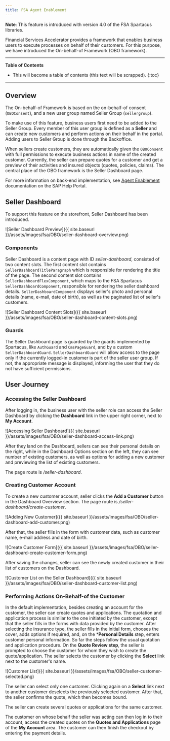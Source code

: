 ```yaml
---
title: FSA Agent Enablement
---
```


**Note**: This feature is introduced with version 4.0 of the FSA Spartacus libraries.

Financial Services Accelerator provides a framework that enables business users to execute processes on behalf of their customers. 
For this purpose, we have introduced the On-behalf-of Framework (OBO framework). 

***

**Table of Contents**

- This will become a table of contents (this text will be scrapped).
{:toc}

***

## Overview

The On-behalf-of Framework is based on the on-behalf-of consent (`OBOConsent`), and a new user group named Seller Group (`sellergroup`).

To make use of this feature, business users first need to be added to the Seller Group. 
Every member of this user group is defined as a **Seller** and can create new customers and perform actions on their behalf in the portal.
Adding users to Seller Group is done through the Backoffice. 

When sellers create customers, they are automatically given the `OBOConsent` with full permissions to execute business actions in name of the created customer. 
Currently, the seller can prepare quotes for a customer and get a preview of their activities and insured objects (quotes, policies, claims). 
The central place of the OBO framework is the Seller Dashboard page. 

For more information on back-end implementation, see [Agent Enablement](https://help.sap.com/viewer/a7d0f0c5faa44002bf81e1a9a91c77e2/latest/en-US/cbf7b289a4414090a26e23077e2e4e1f.html) documentation on the SAP Help Portal. 

## Seller Dashboard

To support this feature on the storefront, Seller Dashboard has been introduced.

![Seller Dashboard Preview]({{ site.baseurl }}/assets/images/fsa/OBO/seller-dashboard-overview.png)

### Components

Seller Dashboard is a content page with ID *seller-dashboard*, consisted of two content slots. 
The first content slot contains `SellerDashboardTitleParagraph` which is responsible for rendering the title of the page. 
The second content slot contains `SellerDashboardFlexComponent`, which maps to the FSA Spartacus `SellerDashboardComponent`, responsible for rendering the seller dashboard details. 
`SellerDashboardComponent` displays seller's photo and personal details (name, e-mail, date of birth), as well as the paginated list of seller's customers. 

![Seller Dashboard Content Slots]({{ site.baseurl }}/assets/images/fsa/OBO/seller-dashboard-content-slots.png)

### Guards

The Seller Dashboard page is guarded by the guards implemented by Spartacus, like `AuthGuard` and `CmsPageGuard`, and by a custom `SellerDashboardGuard`. 
`SellerDashboardGuard` will allow access to the page only if the currently logged-in customer is part of the seller user group. 
If not, the appropriate message is displayed, informing the user that they do not have sufficient permissions.

## User Journey 

### Accessing the Seller Dashboard

After logging in, the business user with the seller role can access the Seller Dashboard by clicking the **Dashboard** link in the upper right corner, next to **My Account**. 

![Accessing Seller Dashboard]({{ site.baseurl }}/assets/images/fsa/OBO/seller-dashboard-access-link.png)

After they land on the Dashboard, sellers can see their personal details on the right, while in the Dashboard Options section on the left, they can see number of existing customers, as well as options for adding a new customer and previewing the list of existing customers. 

The page route is */seller-dashboard*.

### Creating Customer Account

To create a new customer account, seller clicks the **Add a Customer** button in the Dashboard Overview section.
The page route is */seller-dashboard/create-customer*.

![Adding New Customer]({{ site.baseurl }}/assets/images/fsa/OBO/seller-dashboard-add-customer.png)

After that, the seller fills in the form with customer data, such as customer name, e-mail address and date of birth.

![Create Customer Form]({{ site.baseurl }}/assets/images/fsa/OBO/seller-dashboard-create-customer-form.png)

After saving the changes, seller can see the newly created customer in their list of customers on the Dashboard.

![Customer List on the Seller Dashboard]({{ site.baseurl }}/assets/images/fsa/OBO/seller-dashboard-customer-list.png)

### Performing Actions On-Behalf-of the Customer

In the default implementation, besides creating an account for the customer, the seller can create quotes and applications. 
The quotation and application process is similar to the one initiated by the customer, except that the seller fills in the forms with data provided by the customer. 
After selecting the insurance type, the seller fills in the initial form, chooses the cover, adds options if required, and, on the ***Personal Details** step, enters customer personal information.
So far the steps follow the usual quotation and application procedure. 
On the **Quote Review step**, the seller is prompted to choose the customer for whom they wish to create the quote/application. 
The seller selects the customer by clicking the **Select** link next to the customer's name. 

![Customer List]({{ site.baseurl }}/assets/images/fsa/OBO/seller-customer-selected.png)

The seller can select only one customer. Clicking again on a **Select** link next to another customer deselects the previously selected customer.
After that, the seller confirms the quote, which then becomes bound.

The seller can create several quotes or applications for the same customer. 

The customer on whose behalf the seller was acting can then log in to their account, access the created quotes on the **Quotes and Applications** page of the **My Account** area.
The customer can then finish the checkout by entering the payment details.



